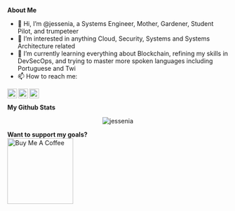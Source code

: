 <b>About Me</b> <br />
- 👋 Hi, I’m @jessenia, a Systems Engineer, Mother, Gardener, Student Pilot, and trumpeteer
- 👀 I’m interested in anything Cloud, Security, Systems and Systems Architecture related
- 🌱 I’m currently learning everything about Blockchain, refining my skills in DevSecOps, and trying to master more spoken languages including Portuguese and Twi
- 📫 How to reach me: <br />
<a href="https://discord.gg/jessenia#8793">
  <img align="left" alt="Jessenia's Discord" width="22px" src="https://raw.githubusercontent.com/peterthehan/peterthehan/master/assets/discord.svg" />
</a>
<a href="https://twitter.com/jessenia_intech">
  <img align="left" alt="Jessenia | Twitter" width="22px" src="https://raw.githubusercontent.com/peterthehan/peterthehan/master/assets/twitter.svg" />
</a>
<a href="https://www.linkedin.com/in/jessenia/">
  <img align="left" alt="Jessenia's LinkedIn" width="22px" src="https://raw.githubusercontent.com/peterthehan/peterthehan/master/assets/linkedin.svg" />
</a>
<br /> <br />
<b>My Github Stats</b> <br />
<p align="center"> <img src="https://github-readme-stats.vercel.app/api?username=jessenia&show_icons=true&theme=gotham" alt="jessenia" />

<b>Want to support my goals? </b> <br />
<a href="https://www.buymeacoffee.com/jessenia" target="_blank"><img src="https://cdn.buymeacoffee.com/buttons/v2/default-red.png" alt="Buy Me A Coffee" width="150" ></a>

<!---
jessenia/jessenia is a ✨ special ✨ repository because its `README.md` (this file) appears on your GitHub profile.
You can click the Preview link to take a look at your changes.
--->
